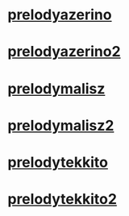 # [prelodyazerino](https://github.com/Prelody/osu-skins/raw/main/Exports/prelodyazerino.osk)
# [prelodyazerino2](https://github.com/Prelody/osu-skins/raw/main/Exports/prelodyazerino2.osk)
# [prelodymalisz](https://github.com/Prelody/osu-skins/raw/main/Exports/prelodymalisz.osk)
# [prelodymalisz2](https://github.com/Prelody/osu-skins/raw/main/Exports/prelodymalisz2.osk)
# [prelodytekkito](https://github.com/Prelody/osu-skins/raw/main/Exports/prelodytekkito.osk)
# [prelodytekkito2](https://github.com/Prelody/osu-skins/raw/main/Exports/prelodytekkito2.osk)
